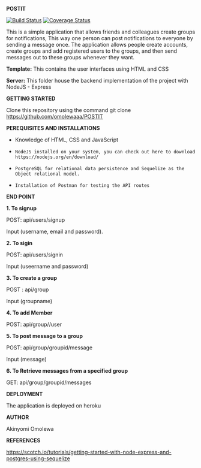 

**POSTIT**

[![Build Status](https://travis-ci.org/omolewaaa/POSTIT.svg?branch=development)](https://travis-ci.org/omolewaaa/POSTIT)
[![Coverage Status](https://coveralls.io/repos/github/omolewaaa/POSTIT/badge.svg?branch=development)](https://coveralls.io/github/omolewaaa/POSTIT?branch=development)

This is a simple application that allows friends and colleagues create groups for notifications, This way one person can post notifications to everyone by sending a message once. The application allows people create accounts, create groups and add registered users to the groups, and then send messages out to these groups whenever they want.

**Template:** This contains the user interfaces using HTML and CSS

**Server:** This folder house the backend implementation of the project with NodeJS - Express



**GETTING STARTED**

   Clone this repository using the command git clone https://github.com/omolewaaa/POSTIT



**PEREQUISITES AND INSTALLATIONS**


  *    Knowledge of HTML, CSS and JavaScript

  *     NodeJS installed on your system, you can check out here to download https://nodejs.org/en/download/

  *     PostgreSQL for relational data persistence and Sequelize as the Object relational model.

  *     Installation of Postman for testing the API routes



**END POINT**

 **1. To signup**

   POST: api/users/signup

   Input (username, email and password).

 **2. To sigin**

   POST: api/users/signin

   Input (useername and password)

 **3. To create a group**

   POST : api/group

   Input (groupname)

 **4. To add Member**

   POST: api/group//user

 **5. To post message to a group**

   POST: api/group/groupid/message

   Input (message)

 **6. To Retrieve messages from a specified group**

   GET: api/group/groupid/messages
   
   
 **DEPLOYMENT**
 
   The application is deployed on heroku
   

 **AUTHOR**

   Akinyomi Omolewa
    

 **REFERENCES**

   https://scotch.io/tutorials/getting-started-with-node-express-and-postgres-using-sequelize
   
   
   
   
